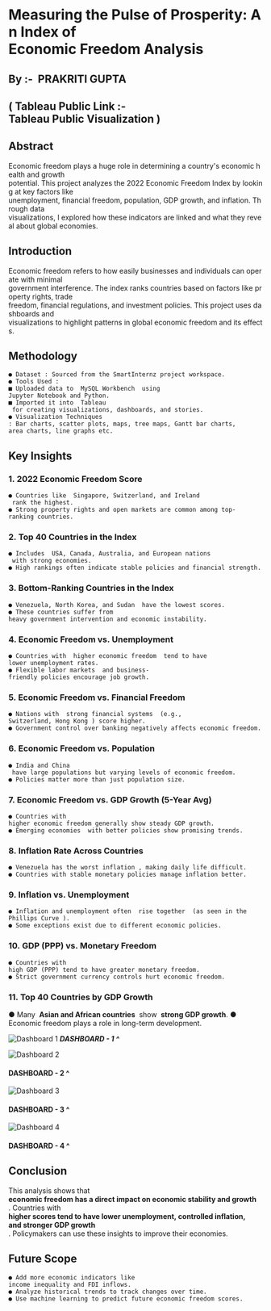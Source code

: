 # Measuring the Pulse of Prosperity: An Index of Economic Freedom Analysis

## By :-  PRAKRITI GUPTA

## ( Tableau Public Link :-  Tableau Public Visualization )

## Abstract

Economic freedom plays a huge role in determining a country's economic health and growth
potential. This project analyzes the 2022 Economic Freedom Index by looking at key factors like
unemployment, financial freedom, population, GDP growth, and inflation. Through data
visualizations, I explored how these indicators are linked and what they reveal about global
economies.

## Introduction

Economic freedom refers to how easily businesses and individuals can operate with minimal
government interference. The index ranks countries based on factors like property rights, trade
freedom, financial regulations, and investment policies. This project uses dashboards and
visualizations to highlight patterns in global economic freedom and its effects.

## Methodology

```
● Dataset : Sourced from the SmartInternz project workspace.
● Tools Used :
■ Uploaded data to  MySQL Workbench  using  Jupyter Notebook and Python.
■ Imported it into  Tableau  for creating visualizations, dashboards, and stories.
● Visualization Techniques : Bar charts, scatter plots, maps, tree maps, Gantt bar charts,
area charts, line graphs etc.
```
## Key Insights

### 1. 2022 Economic Freedom Score

```
● Countries like  Singapore, Switzerland, and Ireland  rank the highest.
● Strong property rights and open markets are common among top-ranking countries.
```

### 2. Top 40 Countries in the Index

```
● Includes  USA, Canada, Australia, and European nations  with strong economies.
● High rankings often indicate stable policies and financial strength.
```
### 3. Bottom-Ranking Countries in the Index

```
● Venezuela, North Korea, and Sudan  have the lowest scores.
● These countries suffer from  heavy government intervention and economic instability.
```
### 4. Economic Freedom vs. Unemployment

```
● Countries with  higher economic freedom  tend to have  lower unemployment rates.
● Flexible labor markets  and business-friendly policies encourage job growth.
```
### 5. Economic Freedom vs. Financial Freedom

```
● Nations with  strong financial systems  (e.g.,  Switzerland, Hong Kong ) score higher.
● Government control over banking negatively affects economic freedom.
```
### 6. Economic Freedom vs. Population

```
● India and China  have large populations but varying levels of economic freedom.
● Policies matter more than just population size.
```
### 7. Economic Freedom vs. GDP Growth (5-Year Avg)

```
● Countries with  higher economic freedom generally show steady GDP growth.
● Emerging economies  with better policies show promising trends.
```
### 8. Inflation Rate Across Countries

```
● Venezuela has the worst inflation , making daily life difficult.
● Countries with stable monetary policies manage inflation better.
```
### 9. Inflation vs. Unemployment

```
● Inflation and unemployment often  rise together  (as seen in the  Phillips Curve ).
● Some exceptions exist due to different economic policies.
```

### 10. GDP (PPP) vs. Monetary Freedom

```
● Countries with  high GDP (PPP) tend to have greater monetary freedom.
● Strict government currency controls hurt economic freedom.
```
### 11. Top 40 Countries by GDP Growth

● Many  **Asian and African countries**  show  **strong GDP growth**.
● Economic freedom plays a role in long-term development.

![Dashboard 1](https://github.com/user-attachments/assets/597ffd45-b58a-4a98-a893-191ec254d7bb)
**_DASHBOARD - 1 ^_**

![Dashboard 2](https://github.com/user-attachments/assets/de827dfc-edc8-4643-82fc-19ed6f5cd581)
#### DASHBOARD - 2 ^

![Dashboard 3](https://github.com/user-attachments/assets/77f86197-746c-4097-9c97-6c0b963d8b2f)
#### DASHBOARD - 3 ^

![Dashboard 4](https://github.com/user-attachments/assets/8d00404b-43c8-4320-af83-bd92c3bed557)
#### DASHBOARD - 4 ^

## Conclusion

This analysis shows that  **economic freedom has a direct impact on economic stability and
growth** . Countries with  **higher scores tend to have lower unemployment, controlled inflation,
and stronger GDP growth** . Policymakers can use these insights to improve their economies.

## Future Scope

```
● Add more economic indicators like  income inequality and FDI inflows.
● Analyze historical trends to track changes over time.
● Use machine learning to predict future economic freedom scores.
```

